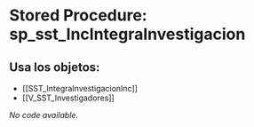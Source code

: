 # Stored Procedure: sp_sst_IncIntegraInvestigacion

## Usa los objetos:
- [[SST_IntegraInvestigacionInc]]
- [[V_SST_Investigadores]]

*No code available.*
